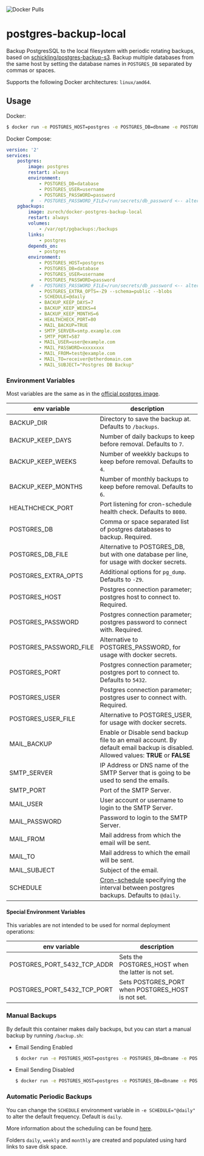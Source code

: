 ![Docker Pulls](https://img.shields.io/docker/pulls/zurech/docker-postgres-backup-local)

# postgres-backup-local

Backup PostgresSQL to the local filesystem with periodic rotating backups, based on [schickling/postgres-backup-s3](https://hub.docker.com/r/schickling/postgres-backup-s3/).
Backup multiple databases from the same host by setting the database names in `POSTGRES_DB` separated by commas or spaces.

Supports the following Docker architectures: `linux/amd64`.

## Usage

Docker:
```sh
$ docker run -e POSTGRES_HOST=postgres -e POSTGRES_DB=dbname -e POSTGRES_USER=user -e POSTGRES_PASSWORD=password -e MAIL_BACKUP=TRUE -e SMTP_SERVER=smtp.example.com -e SMTP_PORT=587 -e MAIL_USER=user@example.com -e MAIL_PASSWORD=xxxxxxxx -e MAIL_FROM=test@example.com -e MAIL_FROM=test@example.com -e MAIL_TO=receiver@otherdomain.com -e MAIL_SUBJECT="Postgres DB Backup" zurech/docker-postgres-backup-local
```

Docker Compose:
```yaml
version: '2'
services:
    postgres:
        image: postgres
        restart: always
        environment:
            - POSTGRES_DB=database
            - POSTGRES_USER=username
            - POSTGRES_PASSWORD=password
         #  - POSTGRES_PASSWORD_FILE=/run/secrets/db_password <-- alternative for POSTGRES_PASSWORD (to use with docker secrets)
    pgbackups:
        image: zurech/docker-postgres-backup-local
        restart: always
        volumes:
            - /var/opt/pgbackups:/backups
        links:
            - postgres
        depends_on:
            - postgres
        environment:
            - POSTGRES_HOST=postgres
            - POSTGRES_DB=database
            - POSTGRES_USER=username
            - POSTGRES_PASSWORD=password
         #  - POSTGRES_PASSWORD_FILE=/run/secrets/db_password <-- alternative for POSTGRES_PASSWORD (to use with docker secrets)
            - POSTGRES_EXTRA_OPTS=-Z9 --schema=public --blobs
            - SCHEDULE=@daily
            - BACKUP_KEEP_DAYS=7
            - BACKUP_KEEP_WEEKS=4
            - BACKUP_KEEP_MONTHS=6
            - HEALTHCHECK_PORT=80
            - MAIL_BACKUP=TRUE
            - SMTP_SERVER=smtp.example.com
            - SMTP_PORT=587
            - MAIL_USER=user@example.com
            - MAIL_PASSWORD=xxxxxxxx
            - MAIL_FROM=test@example.com
            - MAIL_TO=receiver@otherdomain.com
            - MAIL_SUBJECT="Postgres DB Backup"  

```

### Environment Variables
Most variables are the same as in the [official postgres image](https://hub.docker.com/_/postgres/).

| env variable | description |
|--|--|
| BACKUP_DIR | Directory to save the backup at. Defaults to `/backups`. |
| BACKUP_KEEP_DAYS | Number of daily backups to keep before removal. Defaults to `7`. |
| BACKUP_KEEP_WEEKS | Number of weekkly backups to keep before removal. Defaults to `4`. |
| BACKUP_KEEP_MONTHS | Number of monthly backups to keep before removal. Defaults to `6`. |
| HEALTHCHECK_PORT | Port listening for cron-schedule health check. Defaults to `8080`. |
| POSTGRES_DB | Comma or space separated list of postgres databases to backup. Required. |
| POSTGRES_DB_FILE | Alternative to POSTGRES_DB, but with one database per line, for usage with docker secrets. |
| POSTGRES_EXTRA_OPTS | Additional options for `pg_dump`. Defaults to `-Z9`. |
| POSTGRES_HOST | Postgres connection parameter; postgres host to connect to. Required. |
| POSTGRES_PASSWORD | Postgres connection parameter; postgres password to connect with. Required. |
| POSTGRES_PASSWORD_FILE | Alternative to POSTGRES_PASSWORD, for usage with docker secrets. |
| POSTGRES_PORT | Postgres connection parameter; postgres port to connect to. Defaults to `5432`. |
| POSTGRES_USER | Postgres connection parameter; postgres user to connect with. Required. |
| POSTGRES_USER_FILE | Alternative to POSTGRES_USER, for usage with docker secrets. |
| MAIL_BACKUP | Enable or Disable send backup file to an email account. By default email backup is disabled. Allowed values: **TRUE** or **FALSE** |
| SMTP_SERVER | IP Address or DNS name of the SMTP Server that is going to be used to send the emails. |
| SMTP_PORT | Port of the SMTP Server. |
| MAIL_USER | User account or username to login to the SMTP Server. |
| MAIL_PASSWORD | Password to login to the SMTP Server. |
| MAIL_FROM | Mail address from which the email will be sent. |
| MAIL_TO | Mail address to which the email will be sent. |
| MAIL_SUBJECT | Subject of the email. |
| SCHEDULE | [Cron-schedule](http://godoc.org/github.com/robfig/cron#hdr-Predefined_schedules) specifying the interval between postgres backups. Defaults to `@daily`. |

#### Special Environment Variables
This variables are not intended to be used for normal deployment operations:

| env variable | description |
|--|--|
| POSTGRES_PORT_5432_TCP_ADDR | Sets the POSTGRES_HOST when the latter is not set. |
| POSTGRES_PORT_5432_TCP_PORT | Sets POSTGRES_PORT when POSTGRES_HOST is not set. |

### Manual Backups

By default this container makes daily backups, but you can start a manual backup by running `/backup.sh`:

* Email Sending Enabled

    ```sh
    $ docker run -e POSTGRES_HOST=postgres -e POSTGRES_DB=dbname -e POSTGRES_USER=user -e POSTGRES_PASSWORD=password -e MAIL_BACKUP=TRUE -e SMTP_SERVER=smtp.example.com -e SMTP_PORT=587 -e MAIL_USER=user@example.com -e MAIL_PASSWORD=xxxxxxxx -e MAIL_FROM=test@example.com -e MAIL_FROM=test@example.com -e MAIL_TO=receiver@otherdomain.com -e MAIL_SUBJECT="Postgres DB Backup" zurech/docker-postgres-backup-local /backup.sh
    ```

* Email Sending Disabled

    ```sh
    $ docker run -e POSTGRES_HOST=postgres -e POSTGRES_DB=dbname -e POSTGRES_USER=user -e POSTGRES_PASSWORD=password  zurech/docker-postgres-backup-local /backup.sh
    ```


### Automatic Periodic Backups

You can change the `SCHEDULE` environment variable in `-e SCHEDULE="@daily"` to alter the default frequency. Default is `daily`.

More information about the scheduling can be found [here](http://godoc.org/github.com/robfig/cron#hdr-Predefined_schedules).

Folders `daily`, `weekly` and `monthly` are created and populated using hard links to save disk space.
